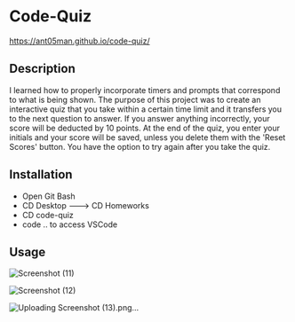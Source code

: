 # Code-Quiz
https://ant05man.github.io/code-quiz/

## Description
I learned how to properly incorporate timers and prompts that correspond to what is being shown. The purpose of this project was to create an interactive quiz that you take within a certain time limit and it transfers you to the next question to answer. If you answer anything incorrectly, your score will be deducted by 10 points. At the end of the quiz, you enter your initials and your score will be saved, unless you delete them with the 'Reset Scores' button. You have the option to try again after you take the quiz.

## Installation
- Open Git Bash
- CD Desktop ---> CD Homeworks
- CD code-quiz
- code .. to access VSCode

## Usage

![Screenshot (11)](https://github.com/ant05man/code-quiz/assets/132954354/fa0aa278-becc-48e0-816d-5d33ae4225d1)

![Screenshot (12)](https://github.com/ant05man/code-quiz/assets/132954354/b21fe4e3-4372-472a-98e3-377f37d2fdba)

![Uploading Screenshot (13).png…]()
